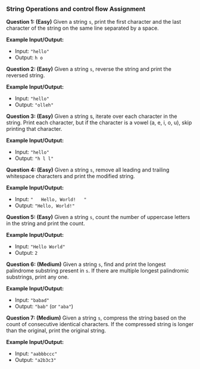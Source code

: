 ### String Operations and control flow Assignment

**Question 1: (Easy)**
Given a string `s`, print the first character and the last character of the string on the same line separated by a space.

**Example Input/Output:**
- Input: `"hello"`
- Output: `h o`

**Question 2: (Easy)**
Given a string `s`, reverse the string and print the reversed string.

**Example Input/Output:**
- Input: `"hello"`
- Output: `"olleh"`

**Question 3: (Easy)**
Given a string s, iterate over each character in the string. Print each character, but if the character is a vowel (a, e, i, o, u), skip printing that character.

**Example Input/Output:**
- Input: `"hello"`
- Output: `"h l l"`

**Question 4: (Easy)**
Given a string `s`, remove all leading and trailing whitespace characters and print the modified string.

**Example Input/Output:**
- Input: `"   Hello, World!   "`
- Output: `"Hello, World!"`

**Question 5: (Easy)**
Given a string `s`, count the number of uppercase letters in the string and print the count.

**Example Input/Output:**
- Input: `"Hello World"`
- Output: `2`

**Question 6: (Medium)**
Given a string `s`, find and print the longest palindrome substring present in `s`. If there are multiple longest palindromic substrings, print any one.

**Example Input/Output:**
- Input: `"babad"`
- Output: `"bab"` (or `"aba"`)

**Question 7: (Medium)**
Given a string `s`, compress the string based on the count of consecutive identical characters. If the compressed string is longer than the original, print the original string.

**Example Input/Output:**
- Input: `"aabbbccc"`
- Output: `"a2b3c3"`
